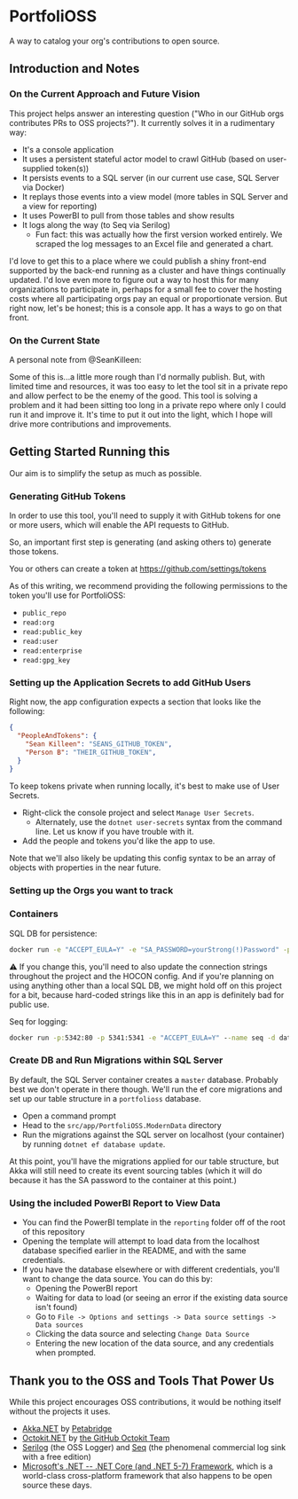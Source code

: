# PortfoliOSS

A way to catalog your org's contributions to open source.

## Introduction and Notes

### On the Current Approach and Future Vision

This project helps answer an interesting question ("Who in our GitHub orgs contributes PRs to OSS projects?"). It currently solves it in a rudimentary way:

* It's a console application
* It uses a persistent stateful actor model to crawl GitHub (based on user-supplied token(s))
* It persists events to a SQL server (in our current use case, SQL Server via Docker)
* It replays those events into a view model (more tables in SQL Server and a view for reporting)
* It uses PowerBI to pull from those tables and show results
* It logs along the way (to Seq via Serilog)
  * Fun fact: this was actually how the first version worked entirely. We scraped the log messages to an Excel file and generated a chart.

I'd love to get this to a place where we could publish a shiny front-end supported by the back-end running as a cluster and have things continually updated. I'd love even more to figure out a way to host this for many organizations to participate in, perhaps for a small fee to cover the hosting costs where all participating orgs pay an equal or proportionate version. But right now, let's be honest; this is a console app. It has a ways to go on that front.

### On the Current State

A personal note from @SeanKilleen:

Some of this is...a little more rough than I'd normally publish. But, with limited time and resources, it was too easy to let the tool sit in a private repo and allow perfect to be the enemy of the good. This tool is solving a problem and it had been sitting too long in a private repo where only I could run it and improve it. It's time to put it out into the light, which I hope will drive more contributions and improvements.

## Getting Started Running this

Our aim is to simplify the setup as much as possible.

### Generating GitHub Tokens

In order to use this tool, you'll need to supply it with GitHub tokens for one or more users, which will enable the API requests to GitHub.

So, an important first step is generating (and asking others to) generate those tokens.

You or others can create a token at <https://github.com/settings/tokens>

As of this writing, we recommend providing the following permissions to the token you'll use for PortfoliOSS:

* `public_repo`
* `read:org`
* `read:public_key`
* `read:user`
* `read:enterprise`
* `read:gpg_key`

### Setting up the Application Secrets to add GitHub Users

Right now, the app configuration expects a section that looks like the following:

```JSON
{
  "PeopleAndTokens": {
    "Sean Killeen": "SEANS_GITHUB_TOKEN",
    "Person B": "THEIR_GITHUB_TOKEN",
  }
}
```

To keep tokens private when running locally, it's best to make use of User Secrets.

* Right-click the console project and select `Manage User Secrets`.
  * Alternately, use the `dotnet user-secrets` syntax from the command line. Let us know if you have trouble with it.
* Add the people and tokens you'd like the app to use.

Note that we'll also likely be updating this config syntax to be an array of objects with properties in the near future.

### Setting up the Orgs you want to track

### Containers

SQL DB for persistence:

```cmd
docker run -e "ACCEPT_EULA=Y" -e "SA_PASSWORD=yourStrong(!)Password" -p 1433:1433 --name portfolioss -d mcr.microsoft.com/mssql/server:2019-latest
```

:warning: If you change this, you'll need to also update the connection strings throughout the project and the HOCON config. And if you're planning on using anything other than a local SQL DB, we might hold off on this project for a bit, because hard-coded strings like this in an app is definitely bad for public use.

Seq for logging:

```cmd
docker run -p:5342:80 -p 5341:5341 -e "ACCEPT_EULA=Y" --name seq -d datalust/seq:latest
```

### Create DB and Run Migrations within SQL Server

By default, the SQL Server container creates a `master` database. Probably best we don't operate in there though. We'll run the ef core migrations and set up our table structure in a `portfolioss` database.

* Open a command prompt
* Head to the `src/app/PortfoliOSS.ModernData` directory
* Run the migrations against the SQL server on localhost (your container) by running `dotnet ef database update`.

At this point, you'll have the migrations applied for our table structure, but Akka will still need to create its event sourcing tables (which it will do because it has the SA password to the container at this point.)

### Using the included PowerBI Report to View Data

* You can find the PowerBI template in the `reporting` folder off of the root of this repository
* Opening the template will attempt to load data from the localhost database specified earlier in the README, and with the same credentials.
* If you have the database elsewhere or with different credentials, you'll want to change the data source. You can do this by:
  * Opening the PowerBI report
  * Waiting for data to load (or seeing an error if the existing data source isn't found)
  * Go to `File -> Options and settings -> Data source settings -> Data sources`
  * Clicking the data source and selecting `Change Data Source`
  * Entering the new location of the data source, and any credentials when prompted.

## Thank you to the OSS and Tools That Power Us

While this project encourages OSS contributions, it would be nothing itself without the projects it uses.

* [Akka.NET](https://github.com/akkadotnet/akka.net) by [Petabridge](https://petabridge.com/)
* [Octokit.NET](https://github.com/octokit/octokit.net) by [the GitHub Octokit Team](https://github.com/octokit)
* [Serilog](https://serilog.net/) (the OSS Logger) and [Seq](https://datalust.co/seq) (the phenomenal commercial log sink with a free edition)
* [Microsoft's .NET -- .NET Core (and .NET 5-7) Framework](https://dotnet.microsoft.com), which is a world-class cross-platform framework that also happens to be open source these days.
